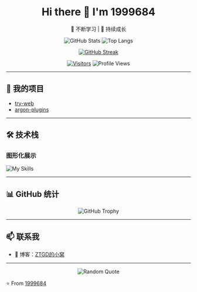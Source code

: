 <div align="center">
  <h1> Hi there 👋 I'm 1999684</h1>

  <p>🌱 不断学习 | 🚀 持续成长</p>

  ![GitHub Stats](https://github-readme-stats.vercel.app/api?username=1999684&show_icons=true&theme=radical&hide_border=true)
  ![Top Langs](https://github-readme-stats.vercel.app/api/top-langs/?username=1999684&layout=compact&theme=radical&hide_border=true)

  [![GitHub Streak](https://github-readme-streak-stats.herokuapp.com/?user=1999684&theme=radical&hide_border=true)](https://github.com/1999684)

  [![Visitors](https://visitor-badge.glitch.me/badge?page_id=1999684.1999684)](https://github.com/1999684)
  ![Profile Views](https://komarev.com/ghpvc/?username=1999684&color=blueviolet)
</div>

---

## 🚀 我的项目
 - [try-web](https://github.com/1999684/try-web)
 - [argon-plugins](https://github.com/1999684/argon-plugins)

---

## 🛠️ 技术栈

### 图形化展示
![My Skills](https://skillicons.dev/icons?i=java,cpp,html,css,git,github,idea,vscode,mysql)

---

## 📊 GitHub 统计

<div align="center">
  <img src="https://github-profile-trophy.vercel.app/?username=1999684&theme=radical&no-frame=true&row=1&&margin-w=20&no-bg=true" alt="GitHub Trophy" />
</div>

---

## 📫 联系我

- 🔗 博客：[ZTGD的小窝](https://ztgdblog.icu/)

---

<div align="center">
  <img src="https://quotes-github-readme.vercel.app/api?type=horizontal&theme=radical" alt="Random Quote" />
</div>

⭐️ From [1999684](https://github.com/1999684)
